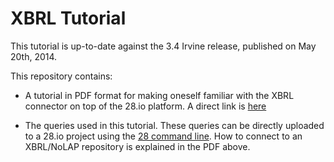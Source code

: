 XBRL Tutorial
=============

This tutorial is up-to-date against the 3.4 Irvine release, published on May 20th, 2014.

This repository contains:
- A tutorial in PDF format for making oneself familiar with the XBRL connector on top of the 28.io platform. A direct link is [here](https://github.com/28msec/xbrl-tutorial/blob/master/tutorial/en-US/out/pdf/SECTutorial.pdf?raw=true)

- The queries used in this tutorial. These queries can be directly uploaded to a 28.io project using the [28 command line](https://github.com/28msec/28). How to connect to an XBRL/NoLAP repository is explained in the PDF above.

